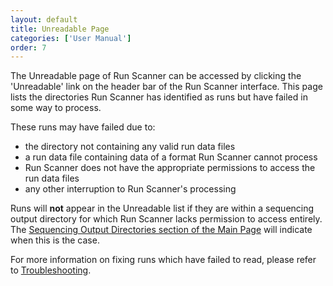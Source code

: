```yaml
---
layout: default
title: Unreadable Page
categories: ['User Manual']
order: 7
---
```


<!-- Update this as you update what the Unreadables page looks like -->

The Unreadable page of Run Scanner can be accessed by clicking the 
'Unreadable' link on the header bar of the Run Scanner interface. This page 
lists the directories Run Scanner has identified as runs but have failed in 
some way to process. 

These runs may have failed due to:
* the directory not containing any valid run data files
* a run data file containing data of a format Run Scanner cannot process
* Run Scanner does not have the appropriate permissions to access the run data files
* any other interruption to Run Scanner's processing

Runs will **not** appear in the Unreadable list if they are within a 
sequencing output directory for which Run Scanner lacks permission to 
access entirely. The <a href="main.html#sequencers">Sequencing Output 
Directories section of the Main Page</a> will indicate when this is the 
case.

For more information on fixing runs which have failed to read, please 
refer to <a href="troubleshooting.html#Unreadable">Troubleshooting</a>.
